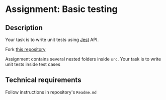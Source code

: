 # Assignment: Basic testing

## Description

Your task is to write unit tests using [Jest](https://jestjs.io) API.

Fork [this repository](https://github.com/AlreadyBored/basic-testing)

Assignment contains several nested folders inside `src`. Your task is to write unit tests inside test cases

## Technical requirements

Follow instructions in repository's `Readme.md`
